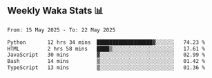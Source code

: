 ## Weekly Waka Stats 📊
<!--START_SECTION:waka-->

```txt
From: 15 May 2025 - To: 22 May 2025

Python       12 hrs 34 mins  ██████████████████▓░░░░░░   74.23 %
HTML         2 hrs 58 mins   ████▒░░░░░░░░░░░░░░░░░░░░   17.61 %
JavaScript   30 mins         ▓░░░░░░░░░░░░░░░░░░░░░░░░   02.99 %
Bash         14 mins         ▒░░░░░░░░░░░░░░░░░░░░░░░░   01.42 %
TypeScript   13 mins         ▒░░░░░░░░░░░░░░░░░░░░░░░░   01.36 %
```

<!--END_SECTION:waka-->

<!--

Here are some ideas to get you started:

- 🔭 I’m currently working on (way to add branches committed on)
- 🌱 I’m currently learning Web Frameworks and Machine Learning! (Lisp, JS (react & angular), Python, and __)
- 💬 Ask me about ...
- 📫 How to reach me: 
- 😄 Pronouns: He/Him/His
- ⚡ Fun fact: ...

that-recsys-lab
-->
